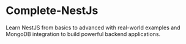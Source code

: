 # Complete-NestJs
Learn NestJS from basics to advanced with real-world examples and MongoDB integration to build powerful backend applications.
